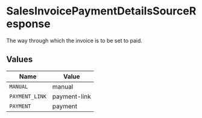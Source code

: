 # SalesInvoicePaymentDetailsSourceResponse

The way through which the invoice is to be set to paid.


## Values

| Name           | Value          |
| -------------- | -------------- |
| `MANUAL`       | manual         |
| `PAYMENT_LINK` | payment-link   |
| `PAYMENT`      | payment        |